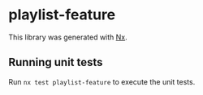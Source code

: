 # playlist-feature

This library was generated with [Nx](https://nx.dev).

## Running unit tests

Run `nx test playlist-feature` to execute the unit tests.
